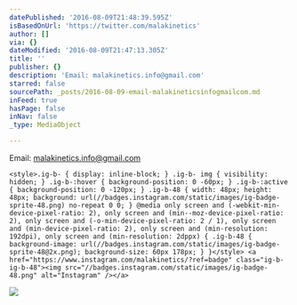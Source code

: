 ```yaml
---
datePublished: '2016-08-09T21:48:39.595Z'
isBasedOnUrl: 'https://twitter.com/malakinetics'
author: []
via: {}
dateModified: '2016-08-09T21:47:13.305Z'
title: ''
publisher: {}
description: 'Email: malakinetics.info@gmail.com'
starred: false
sourcePath: _posts/2016-08-09-email-malakineticsinfogmailcom.md
inFeed: true
hasPage: false
inNav: false
_type: MediaObject

---
```

Email: malakinetics.info@gmail.com

    <style>.ig-b- { display: inline-block; } .ig-b- img { visibility: hidden; } .ig-b-:hover { background-position: 0 -60px; } .ig-b-:active { background-position: 0 -120px; } .ig-b-48 { width: 48px; height: 48px; background: url(//badges.instagram.com/static/images/ig-badge-sprite-48.png) no-repeat 0 0; } @media only screen and (-webkit-min-device-pixel-ratio: 2), only screen and (min--moz-device-pixel-ratio: 2), only screen and (-o-min-device-pixel-ratio: 2 / 1), only screen and (min-device-pixel-ratio: 2), only screen and (min-resolution: 192dpi), only screen and (min-resolution: 2dppx) { .ig-b-48 { background-image: url(//badges.instagram.com/static/images/ig-badge-sprite-48@2x.png); background-size: 60px 178px; } }</style> <a href="https://www.instagram.com/malakinetics/?ref=badge" class="ig-b- ig-b-48"><img src="//badges.instagram.com/static/images/ig-badge-48.png" alt="Instagram" /></a>

![](https://the-grid-user-content.s3-us-west-2.amazonaws.com/f4d19c7c-4742-4c11-b109-dbf17c847f92.png)